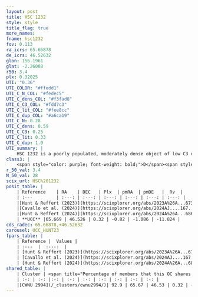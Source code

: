 ```yaml
---
layout: post
title: HSC 1232
style: style
title_flag: true
more_names: 
fname: hsc1232
fov: 0.113
ra_icrs: 65.66878
de_icrs: 46.52632
glon: 156.1961
glat: -2.26088
r50: 3.4
plx: 0.32025
UTI: "0.36"
UTI_COLOR: "#ffedd1"
UTI_C_N_COL: "#fedec5"
UTI_C_dens_COL: "#f3fad8"
UTI_C_C3_COL: "#fdd7c3"
UTI_C_lit_COL: "#fee8cc"
UTI_C_dup_COL: "#a6cab9"
UTI_C_N: 0.28
UTI_C_dens: 0.59
UTI_C_C3: 0.25
UTI_C_lit: 0.33
UTI_C_dup: 1.0
UTI_summary: |
    HSC 1232 is a poorly populated, moderately dense object of low C3 quality. It was recently reported in the literature. This object shares a large percentage of members with a later reported entry.
class3: |
    <span style="color: purple; font-weight: bold;">D</span><span style="color: #FFC300; font-weight: bold;">B</span>
r_50_val: 3.4
N_50_val: 28
scix_url: HSC%201232
posit_table: |
    | Reference    | RA    | DEC   | Plx  | pmRA  | pmDE   |  Rv  |
    | :---         | :---: | :---: | :---: | :---: | :---: | :---: |
    |[Hunt & Reffert (2023)](https://scixplorer.org/abs/2023A%26A...673A.114H) | 65.676 | 46.522 | 0.322 | -0.826 | -1.08 | -49.062 |
    |[Cavallo et al. (2024)](https://scixplorer.org/abs/2024AJ....167...12C) | 65.651 | 46.53 | 0.32 | -- | -- | -- |
    |[Hunt & Reffert (2024)](https://scixplorer.org/abs/2024A%26A...686A..42H) | 65.676 | 46.522 | 0.322 | -0.826 | -1.08 | -49.062 |
    | **UCC** |65.669 | 46.526 | 0.32 | -0.82 | -1.086 | -11.824 | 
cds_radec: 65.66878,+46.52632
carousel: UCC_HUNT23
fpars_table: |
    | Reference |  Values |
    | :---  |  :---:  |
    | [Hunt & Reffert (2023)](https://scixplorer.org/abs/2023A%26A...673A.114H) | `AV50=2.643, diffAV50=1.374, MOD50=12.201, logAge50=8.338` |
    | [Cavallo et al. (2024)](https://scixplorer.org/abs/2024AJ....167...12C) | `AV50=2.63, dMod50=12.73, logAge50=8.36, [Fe/H]50=0.63` |
    | [Hunt & Reffert (2024)](https://scixplorer.org/abs/2024A%26A...686A..42H) | `MassJ=333.916` |
shared_table: |
    | Cluster | <span title="Percentage of members that this OC shares with the ones listed">%</span>   | RA   | DEC   | Plx   | pmRA  | pmDE  | Rv | UTI |
    | :-: | :-: |:-: | :-: | :-: | :-: | :-: | :-: | :-: |
    |[CWNU 2994](/_clusters/cwnu2994/)| 92.9 | 65.67 | 46.53 | 0.32 | -0.82 | -1.09 | -30.42 |0.02 |
---
```

